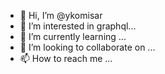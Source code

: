 - 👋 Hi, I’m @ykomisar
- 👀 I’m interested in graphql...
- 🌱 I’m currently learning ...
- 💞️ I’m looking to collaborate on ...
- 📫 How to reach me ...

<!---
ykomisar/ykomisar is a ✨ special ✨ repository because its `README.md` (this file) appears on your GitHub profile.
You can click the Preview link to take a look at your changes.
--->

